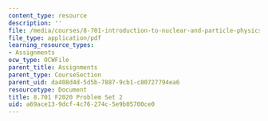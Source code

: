 ```yaml
---
content_type: resource
description: ''
file: /media/courses/8-701-introduction-to-nuclear-and-particle-physics-fall-2020/a69ace139dcf4c76274c5e9b05700ce0_MIT8_701F20_pset2.pdf
file_type: application/pdf
learning_resource_types:
- Assignments
ocw_type: OCWFile
parent_title: Assignments
parent_type: CourseSection
parent_uid: da408d4d-5d5b-7887-9cb1-c80727794ea6
resourcetype: Document
title: 8.701 F2020 Problem Set 2
uid: a69ace13-9dcf-4c76-274c-5e9b05700ce0
---
```

